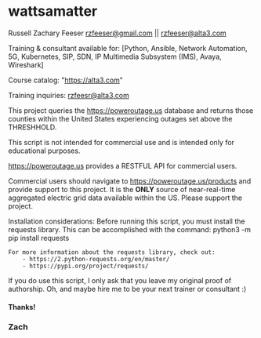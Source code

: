 # wattsamatter
Russell Zachary Feeser
rzfeeser@gmail.com || rzfeeser@alta3.com

Training & consultant available for: [Python, Ansible, Network Automation, 5G, Kubernetes, SIP, SDN,
                                     IP Multimedia Subsystem (IMS), Avaya, Wireshark]

Course catalog: "https://alta3.com"

Training inquiries: rzfeesr@alta3.com

This project queries the https://poweroutage.us database and returns those counties within the United States
experiencing outages set above the THRESHHOLD.

This script is not intended for commercial use and is intended only for educational purposes.

https://poweroutage.us provides a RESTFUL API for commercial users.

Commercial users should navigate to https://poweroutage.us/products and provide support to this project. It is the
**ONLY** source of near-real-time aggregated electric grid data available within the US. Please support the project.

Installation considerations:
    Before running this script, you must install the requests library. This can be accomplished with the command:
        python3 -m pip install requests

    For more information about the requests library, check out:
        - https://2.python-requests.org/en/master/
        - https://pypi.org/project/requests/


If you do use this script, I only ask that you leave my original proof of authorship. Oh, and maybe hire me to be your
next trainer or consultant :)

#### Thanks!
### Zach
